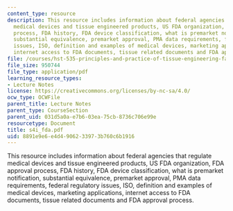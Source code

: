 ```yaml
---
content_type: resource
description: This resource includes information about federal agencies that regulate
  medical devices and tissue engineered products, US FDA organization, FDA approval
  process, FDA history, FDA device classification, what is premarket notification,
  substantial equivalence, premarket approval, PMA data requirements, federal regulatory
  issues, ISO, definition and examples of medical devices, marketing applications,
  internet access to FDA documents, tissue related documents and FDA approval process.
file: /courses/hst-535-principles-and-practice-of-tissue-engineering-fall-2004/8891e9e6e4d4906233973b760c6b1916_s4i_fda.pdf
file_size: 950744
file_type: application/pdf
learning_resource_types:
- Lecture Notes
license: https://creativecommons.org/licenses/by-nc-sa/4.0/
ocw_type: OCWFile
parent_title: Lecture Notes
parent_type: CourseSection
parent_uid: 031d5a0a-e7b6-03ea-75cb-8736c706e99e
resourcetype: Document
title: s4i_fda.pdf
uid: 8891e9e6-e4d4-9062-3397-3b760c6b1916
---
```

This resource includes information about federal agencies that regulate medical devices and tissue engineered products, US FDA organization, FDA approval process, FDA history, FDA device classification, what is premarket notification, substantial equivalence, premarket approval, PMA data requirements, federal regulatory issues, ISO, definition and examples of medical devices, marketing applications, internet access to FDA documents, tissue related documents and FDA approval process.